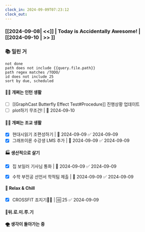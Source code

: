 ```yaml
---
clock_in: 2024-09-09T07:23:12
clock_out:
---
```

### [[2024-09-08| <<]] | **Today is Accidentally Awesome!** | [[2024-09-10 | >> ]]

### 📚 밀린 거
```tasks
not done 
path does not include {{query.file.path}}
path regex matches /TODO/
id does not include 25
sort by due, scheduled
```

#### 🤦‍♂️ 개쩌는 인턴 생활
- [ ] [[GraphCast Butterfly Effect Test#Procedure]] 진행상황 업데이트
- [ ] plot하기 무조건! | 📅 2024-09-10 

#### 👨‍🏫 개쩌는 조교 생활
- [x] 현대시읽기 조편성하기 | 📅 2024-09-09 ✅ 2024-09-09
- [x] 그래프이론 수강생 LMS 추가 | 📅 2024-09-09 ✅ 2024-09-09

#### 🏭 생산적으로 살기
- [x] 집 보일러 기사님 통화 | 📅 2024-09-09 ✅ 2024-09-09
- [x] 수학 부전공 선언서 학적팀 제출 | 📅 2024-09-09 ✅ 2024-09-09


#### 🍻 Relax & Chill 
- [x] CROSSFIT 죠지기🏋️‍♀️ | 🆔 25 ✅ 2024-09-09

#### 💨뒤.로.미.루.기

#### 🌪 생각이 돌아가는 중